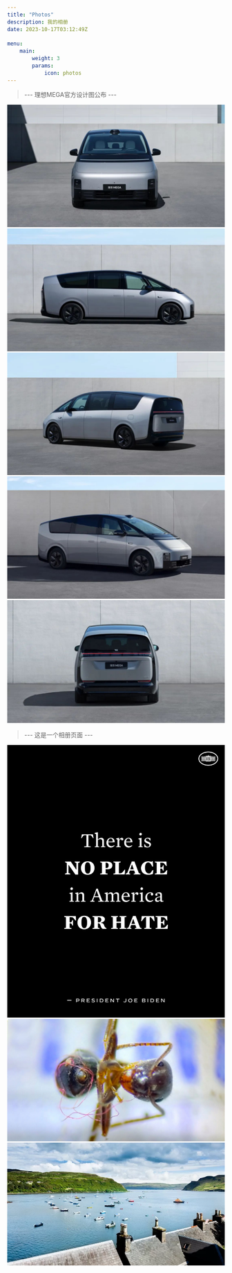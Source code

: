 ```yaml
---
title: "Photos"
description: 我的相册
date: 2023-10-17T03:12:49Z

menu:
    main:
        weight: 3
        params: 
            icon: photos
---
```



> --- 理想MEGA官方设计图公布 ---

![理想MEGA](LXMEGA.jpg) ![理想MEGA](LXMEGAR.jpg) ![理想MEGA](MEGA-FACE.jpg) ![理想MEGA](MEGA-LEFT.jpg)
 ![理想MEGA](LXMEGAB.jpg)


> --- 这是一个相册页面 ---

![1](america.jpg) ![2](microplastic.jpg) ![3](ullapoolview.jpg)
